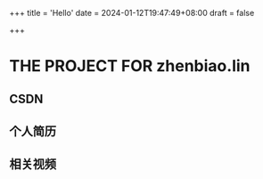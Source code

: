 +++
title = 'Hello'
date = 2024-01-12T19:47:49+08:00
draft = false

+++





# THE PROJECT FOR zhenbiao.lin



## CSDN



## 个人简历



## 相关视频
